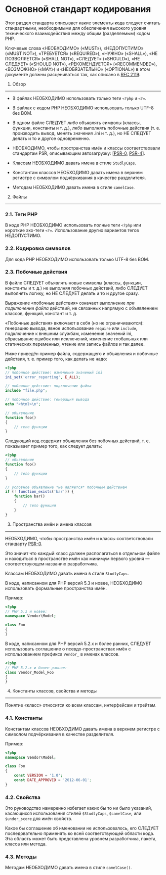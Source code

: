 Основной стандарт кодирования
=============================

Этот раздел стандарта описывает какие элементы кода следует считать
стандартными, необходимыми для обеспечения высокого уровня
технического взаимодействия между общим (разделяемым) кодом PHP.

Ключевые слова «НЕОБХОДИМО» («MUST»), «НЕДОПУСТИМО» («MUST NOT»), «ТРЕБУЕТСЯ»
(«REQUIRED»), «НУЖНО» («SHALL»), «НЕ ПОЗВОЛЯЕТСЯ» («SHALL NOT»), «СЛЕДУЕТ»
(«SHOULD»), «НЕ СЛЕДУЕТ» («SHOULD NOT»), «РЕКОМЕНДУЕТСЯ» («RECOMMENDED»),
«ВОЗМОЖНО» («MAY») и «НЕОБЯЗАТЕЛЬНО» («OPTIONAL»)
в этом документе должны расцениваться так, как описано в [RFC 2119].

[RFC 2119]: http://www.ietf.org/rfc/rfc2119.txt
[PSR-0]: https://github.com/php-fig/fig-standards/blob/master/accepted/PSR-0.md
[PSR-4]: https://github.com/php-fig/fig-standards/blob/master/accepted/PSR-4-autoloader.md


1. Обзор
--------

- В файлах НЕОБХОДИМО использовать только теги `<?php` и `<?=`.

- В файлах с кодом PHP НЕОБХОДИМО использовать только UTF-8 без BOM.

- В одном файле СЛЕДУЕТ *либо* объявлять символы (классы, функции, константы и
  т. д.), *либо* выполнять побочные действия (т. е. производить вывод, менять
  значения .ini и т. д.), но НЕ СЛЕДУЕТ делать и то и другое одновременно.

- НЕОБХОДИМО, чтобы пространства имён и классы соответствовали стандартам PSR,
  описывающим автозагрузку: [[PSR-0], [PSR-4]].

- Классам НЕОБХОДИМО давать имена в стиле `StudlyCaps`.

- Константам классов НЕОБХОДИМО давать имена в верхнем регистре с символом
  подчёркивания в качестве разделителя.

- Методам НЕОБХОДИМО давать имена в стиле `camelCase`.


2. Файлы
--------

### 2.1. Теги PHP

В коде PHP НЕОБХОДИМО использовать полные теги `<?php` или короткие эхо-теги
`<?=`. Использование других вариантов тегов НЕДОПУСТИМО.

### 2.2. Кодировка символов

Для кода PHP НЕОБХОДИМО использовать только UTF-8 без BOM.

### 2.3. Побочные действия

В файле СЛЕДУЕТ объявлять новые символы (классы, функции, константы и
т. д.) не выполняя побочных действий, либо СЛЕДУЕТ выполнять логику, но
НЕ СЛЕДУЕТ делать и то и другое сразу.

Выражение «побочные действия» означает выполнение *при подключении файла*
действий, не связанных напрямую с объявлением классов, функций, констант и т. д.

«Побочные действия» включают в себя (но не ограничиваются): генерацию вывода,
явное использование `require` или `include`, подключение к внешним службам,
изменение значений ini, вбрасывание ошибок или исключений, изменение глобальных
или статических переменных, чтение или запись файлов и так далее.

Ниже приведён пример файла, содержащего и объявления и побочные действия, т. е.
пример того, как делать не надо:


```php
<?php
// побочное действие: изменение значений ini
ini_set('error_reporting', E_ALL);

// побочное действие: подключение файла
include "file.php";

// побочное действие: генерация вывода
echo "<html>\n";

// объявление
function foo()
{
    // тело функции
}
```

Следующий код содержит объявления без побочных действий, т. е. показывает
пример того, как следует делать:

```php
<?php
// объявление
function foo()
{
    // тело функции
}

// условное объявление *не является* побочным действием
if (! function_exists('bar')) {
    function bar()
    {
        // тело функции
    }
}
```


3. Пространства имён и имена классов
------------------------------------

НЕОБХОДИМО, чтобы пространства имён и классы соответствовали стандарту [PSR-0].

Это значит что каждый класс должен располагаться в отдельном файле и находиться
в пространстве имён как минимум первого уровня — соответствующем названию
разработчика.

Классам НЕОБХОДИМО давать имена в стиле `StudlyCaps`.

В коде, написанном для PHP версий 5.3 и новее, НЕОБХОДИМО использовать
формальные пространства имён.

Пример:

```php
<?php
// PHP 5.3 и новее:
namespace Vendor\Model;

class Foo
{
}
```

В коде, написанном для PHP версий 5.2.x и более ранних, СЛЕДУЕТ использовать
соглашение о псевдо-пространствах имён с использованием префикса `Vendor_` в
именах классов.

```php
<?php
// PHP 5.2.x и более ранние:
class Vendor_Model_Foo
{
}
```

4. Константы классов, свойства и методы
---------------------------------------

Понятие «класс» относится ко всем классам, интерфейсам и трейтам.

### 4.1. Константы

Константам классов НЕОБХОДИМО давать имена в верхнем регистре с символом
подчёркивания в качестве разделителя.

Пример:

```php
<?php
namespace Vendor\Model;

class Foo
{
    const VERSION = '1.0';
    const DATE_APPROVED = '2012-06-01';
}
```

### 4.2. Свойства

Это руководство намеренно избегает каких бы то ни было указаний, касающихся
использования стилей `$StudlyCaps`, `$camelCase`, или `$under_score` для имён
свойств.

Какое бы соглашение об именовании не использовалось, его СЛЕДУЕТ последовательно
применять ко всей соответствующей области кода. Эта область может быть
представлена уровнем разработчика, пакета, класса или метода.

### 4.3. Методы

Методам НЕОБХОДИМО давать имена в стиле `camelCase()`.
